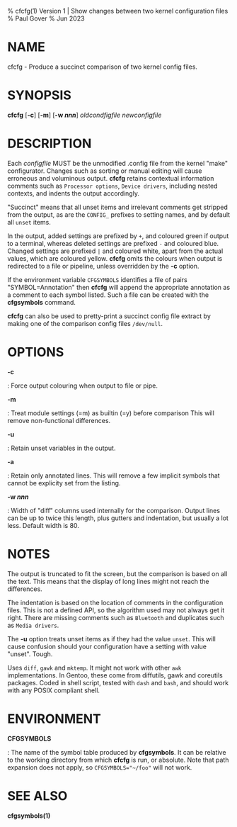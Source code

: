 % cfcfg(1) Version 1 | Show changes between two kernel configuration files
% Paul Gover
% Jun 2023

# NAME

cfcfg - Produce a succinct comparison of two kernel config files.

# SYNOPSIS

**cfcfg** \[**-c**] \[**-m**] \[**-w _nnn_**] _oldcondfigfile_ _newconfigfile_

# DESCRIPTION

Each _configfile_ MUST be the unmodified .config file from the kernel "make" configurator.
Changes such as sorting or manual editing will cause erroneous and voluminous output.
**cfcfg** retains contextual information comments such as `Processor options`, `Device drivers`,
including nested contexts, and indents the output accordingly.

"Succinct" means that all unset items and irrelevant comments get stripped from the output,
as are the `CONFIG_` prefixes to setting names, and by default all `unset` items.

In the output,
added settings are prefixed by `+`, and coloured green if output to a terminal,
whereas deleted settings are prefixed `-` and coloured blue.
Changed settings are prefixed `|` and coloured white,
apart from the actual values, which are coloured yellow.
**cfcfg** omits the colours when output is redirected to a file or pipeline,
unless overridden by the **-c** option.

If the environment variable `CFGSYMBOLS` identifies a file of pairs
"SYMBOL=Annotation" then **cfcfg** will append the appropriate annotation
as a comment to each symbol listed.
Such a file can be created with the **cfgsymbols** command.

**cfcfg** can also be used to pretty-print a succinct config file extract
by making one of the comparison config files `/dev/null`.

# OPTIONS

**-c**

:	Force output colouring when output to file or pipe.

**-m**

:	Treat module settings (=m) as builtin (=y) before comparison
	This will remove non-functional differences.

**-u**

:	Retain unset variables in the output.

**-a**

:	Retain only annotated lines.
	This will remove a few implicit symbols that cannot be
	explicity set from the listing.

**-w _nnn_**

:	 Width of "diff" columns used internally for the comparison.
	Output lines can be up to twice this length, plus gutters and indentation,
	but usually a lot less.  Default width is 80.

# NOTES

The output is truncated to fit the screen, but the comparison is based on all the text.
This means that the display of long lines might not reach the differences.

The indentation is based on the location of comments in the configuration files.
This is not a defined API, so the algorithm used may not always get it right.
There are missing comments such as `Bluetooth` and duplicates such as `Media drivers`.

The **-u** option treats unset items as if they had the value `unset`.
This will cause confusion should your configuration have a setting with value "unset".
Tough.

Uses `diff`, `gawk` and `mktemp`.  It might not work with other `awk` implementations.
In Gentoo, these come from diffutils, gawk and coreutils packages.
Coded in shell script, tested with `dash` and `bash`,
and should work with any POSIX compliant shell.

# ENVIRONMENT

**CFGSYMBOLS**

:	The name of the symbol table produced by **cfgsymbols**.
	It can be relative to the working directory from which **cfcfg** is run,
	or absolute.  Note that path expansion does not apply, so
	`CFGSYMBOLS="~/foo"` will not work.

# SEE ALSO

**cfgsymbols(1)**
